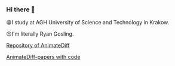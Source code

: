 ### Hi there 👋

😁I study at AGH University of Science and Technology in Krakow.

😍I'm literally Ryan Gosling.


[Repository of AnimateDiff](https://github.com/guoyww/animatediff)

[AnimateDiff-papers with code](https://paperswithcode.com/paper/animatediff-animate-your-personalized-text-to)

